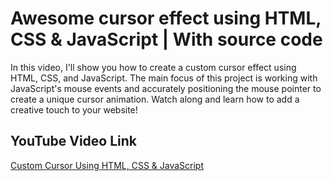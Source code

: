 # Awesome cursor effect using HTML, CSS & JavaScript | With source code

In this video, I'll show you how to create a custom cursor effect using HTML, CSS, and JavaScript. The main focus of this project is working with JavaScript's mouse events and accurately positioning the mouse pointer to create a unique cursor animation. Watch along and learn how to add a creative touch to your website! 

## YouTube Video Link 

[Custom Cursor Using HTML, CSS & JavaScript](https://youtu.be/HYJgUiJOygM?si=5Oyg1y0EKTfvLNMk)
